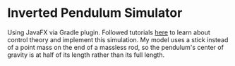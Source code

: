 # Inverted Pendulum Simulator

Using JavaFX via Gradle plugin. Followed tutorials [here](https://www.youtube.com/playlist?list=PLMrJAkhIeNNR20Mz-VpzgfQs5zrYi085m) to learn about control theory and implement this simulation. My model uses a stick instead of a point mass on the end of a massless rod, so the pendulum's center of gravity is at half of its length rather than its full length.
